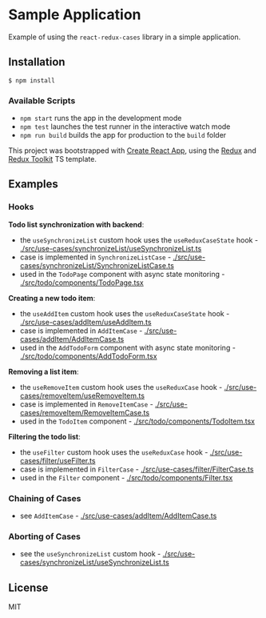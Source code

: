 # Sample Application

Example of using the `react-redux-cases` library in a simple application.

## Installation

    $ npm install

### Available Scripts

- `npm start` runs the app in the development mode
- `npm test` launches the test runner in the interactive watch mode
- `npm run build` builds the app for production to the `build` folder

This project was bootstrapped with [Create React App](https://github.com/facebook/create-react-app), using the [Redux](https://redux.js.org/) and [Redux Toolkit](https://redux-toolkit.js.org/) TS template.

## Examples

### Hooks

**Todo list synchronization with backend**:

- the `useSynchronizeList` custom hook uses the `useReduxCaseState` hook - [./src/use-cases/synchronizeList/useSynchronizeList.ts](./src/use-cases/synchronizeList/useSynchronizeList.ts)
- case is implemented in `SynchronizeListCase` - [./src/use-cases/synchronizeList/SynchronizeListCase.ts](./src/use-cases/synchronizeList/SynchronizeListCase.ts)
- used in the `TodoPage` component with async state monitoring - [./src/todo/components/TodoPage.tsx](./src/todo/components/TodoPage.tsx)

**Creating a new todo item**:

- the `useAddItem` custom hook uses the `useReduxCaseState` hook - [./src/use-cases/addItem/useAddItem.ts](./src/use-cases/addItem/useAddItem.ts)
- case is implemented in `AddItemCase` - [./src/use-cases/addItem/AddItemCase.ts](./src/use-cases/addItem/AddItemCase.ts)
- used in the `AddTodoForm` component with async state monitoring - [./src/todo/components/AddTodoForm.tsx](./src/todo/components/AddTodoForm.tsx)

**Removing a list item**:

- the `useRemoveItem` custom hook uses the `useReduxCase` hook - [./src/use-cases/removeItem/useRemoveItem.ts](./src/use-cases/removeItem/useRemoveItem.ts)
- case is implemented in `RemoveItemCase` - [./src/use-cases/removeItem/RemoveItemCase.ts](./src/use-cases/removeItem/RemoveItemCase.ts)
- used in the `TodoItem` component - [./src/todo/components/TodoItem.tsx](./src/todo/components/TodoItem.tsx)

**Filtering the todo list**:

- the `useFilter` custom hook uses the `useReduxCase` hook - [./src/use-cases/filter/useFilter.ts](./src/use-cases/filter/useFilter.ts)
- case is implemented in `FilterCase` - [./src/use-cases/filter/FilterCase.ts](./src/use-cases/filter/FilterCase.ts)
- used in the `Filter` component - [./src/todo/components/Filter.tsx](./src/todo/components/Filter.tsx)

### Chaining of Cases

- see `AddItemCase` - [./src/use-cases/addItem/AddItemCase.ts](./src/use-cases/addItem/AddItemCase.ts)

### Aborting of Cases

- see the `useSynchronizeList` custom hook - [./src/use-cases/synchronizeList/useSynchronizeList.ts](./src/use-cases/synchronizeList/useSynchronizeList.ts)

## License

MIT
